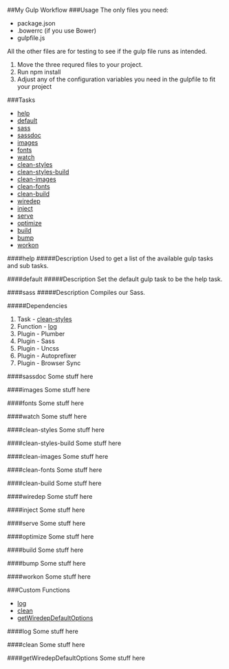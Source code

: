 ##My Gulp Workflow
###Usage
The only files you need:
- package.json
- .bowerrc (if you use Bower)
- gulpfile.js

All the other files are for testing to see if the gulp file runs as intended.

1. Move the three requred files to your project.
2. Run npm install
3. Adjust any of the configuration variables you need in the gulpfile to fit your project

###Tasks
- [help](#help)
- [default](#default)
- [sass](#sass)
- [sassdoc](#sassdoc)
- [images](#images)
- [fonts](#fonts)
- [watch](#watch)
- [clean-styles](#clean-styles)
- [clean-styles-build](#clean-styles-build)
- [clean-images](#clean-images)
- [clean-fonts](#clean-fonts)
- [clean-build](#clean-build)
- [wiredep](#wiredep)
- [inject](#inject)
- [serve](#serve)
- [optimize](#optimize)
- [build](#build)
- [bump](#bump)
- [workon](#workon)

####help
#####Description
Used to get a list of the available gulp tasks and sub tasks.

####default
#####Description
Set the default gulp task to be the help task.

####sass
#####Description
Compiles our Sass.

#####Dependencies
1. Task - [clean-styles](#clean-styles)
1. Function - [log](#log)
1. Plugin - Plumber
1. Plugin - Sass
1. Plugin - Uncss
1. Plugin - Autoprefixer
1. Plugin - Browser Sync

####sassdoc
Some stuff here

####images
Some stuff here

####fonts
Some stuff here

####watch
Some stuff here

####clean-styles
Some stuff here

####clean-styles-build
Some stuff here

####clean-images
Some stuff here

####clean-fonts
Some stuff here

####clean-build
Some stuff here

####wiredep
Some stuff here

####inject
Some stuff here

####serve
Some stuff here

####optimize
Some stuff here

####build
Some stuff here

####bump
Some stuff here

####workon
Some stuff here

###Custom Functions
- [log](#log)
- [clean](#clean)
- [getWiredepDefaultOptions](#getWiredepDefaultOptions)

####log
Some stuff here

####clean
Some stuff here

####getWiredepDefaultOptions
Some stuff here